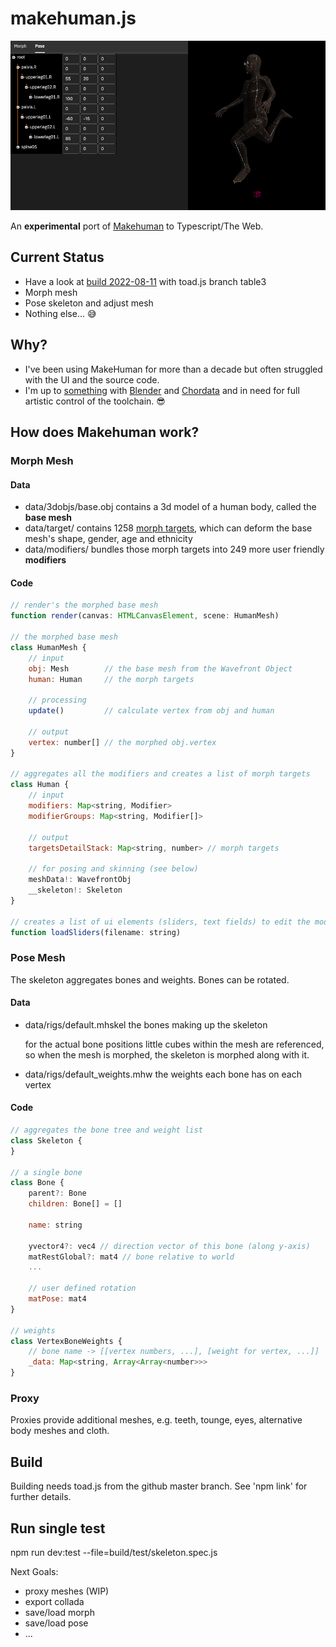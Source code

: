 # makehuman.js

<div style="text-align:npm center">
  <img src="data/screenshot.png" />

  An **experimental** port of [Makehuman](http://www.makehumancommunity.org) to Typescript/The Web.
</div>

## Current Status

* Have a look at [build 2022-08-11](https://markandre13.github.io/makehuman.js/) with toad.js branch table3
* Morph mesh
* Pose skeleton and adjust mesh
* Nothing else... 😅

## Why?

* I've been using MakeHuman for more than a decade but often struggled with the UI and the source code.
* I'm up to [something](https://mark13.org) with [Blender](https://www.blender.org) and [Chordata](https://chordata.cc) and in need for full artistic control of the toolchain. 😎

## How does Makehuman work?

### Morph Mesh

#### Data

* data/3dobjs/base.obj contains a 3d model of a human body, called the **base mesh**
* data/target/ contains 1258 [morph targets](https://en.wikipedia.org/wiki/Morph_target_animation),
  which can deform the base mesh's shape, gender, age and ethnicity
* data/modifiers/ bundles those morph targets into 249 more user friendly **modifiers**

#### Code
```js
// render's the morphed base mesh
function render(canvas: HTMLCanvasElement, scene: HumanMesh)

// the morphed base mesh
class HumanMesh {
    // input
    obj: Mesh        // the base mesh from the Wavefront Object
    human: Human     // the morph targets

    // processing
    update()         // calculate vertex from obj and human

    // output
    vertex: number[] // the morphed obj.vertex
}

// aggregates all the modifiers and creates a list of morph targets
class Human {
    // input
    modifiers: Map<string, Modifier>
    modifierGroups: Map<string, Modifier[]>

    // output 
    targetsDetailStack: Map<string, number> // morph targets

    // for posing and skinning (see below)
    meshData!: WavefrontObj
    __skeleton!: Skeleton
}

// creates a list of ui elements (sliders, text fields) to edit the modifier values
function loadSliders(filename: string)
```

### Pose Mesh

The skeleton aggregates bones and weights. Bones can be rotated.

#### Data

* data/rigs/default.mhskel the bones making up the skeleton

  for the actual bone positions little cubes within the mesh are referenced,
  so when the mesh is morphed, the skeleton is morphed along with it.
  
* data/rigs/default_weights.mhw the weights each bone has on each vertex

#### Code

```js
// aggregates the bone tree and weight list
class Skeleton {
}

// a single bone
class Bone {
    parent?: Bone
    children: Bone[] = []

    name: string

    yvector4?: vec4 // direction vector of this bone (along y-axis)
    matRestGlobal?: mat4 // bone relative to world
    ...

    // user defined rotation
    matPose: mat4
}

// weights
class VertexBoneWeights {
    // bone name -> [[vertex numbers, ...], [weight for vertex, ...]]
    _data: Map<string, Array<Array<number>>>
}
```

### Proxy

Proxies provide additional meshes, e.g. teeth, tounge, eyes, alternative body
meshes and cloth.

## Build

Building needs toad.js from the github master branch. See 'npm link' for further details.

## Run single test

npm run dev:test --file=build/test/skeleton.spec.js

Next Goals:

* proxy meshes (WIP)
* export collada
* save/load morph
* save/load pose
* ...
<!--
cd /Users/mark/upstream/makehuman/makehuman
./makehuman

joe core/mhmain.py
pip3.9 install --upgrade --force-reinstall PyQt5

WHAT TO DO NOW

===============================

fg = None
groups = []
faceGroups = {}

# this seems to just store color/colorID ?
class FaceGroup
  name
  idx
  object: parent (Object3D)
  color
  colorID
  
class Object3D
  _groups_rev[<name>] = FaceGroup // index in _faceGroups
  _faceGroups = FaceGroup[]
  createFaceGroup(name)
  
  # makehuman.js calculates those when rendering
  fnorm[]: face normals
  vnorm[]: vertex normals
  vtang[]: vertex tangents
  
---------------------
// plugins/3_libraries_skeleton/skeletonlibrary.py
human.setSkeleton(skel)

// shared/skeleton.py
class Skeleton {
  fromFile(path, mesh)
}

// apps/animation.py
class AnimatedMesh {
  __skeleton: Skeleton
  __meshes: []
  __vertexToBoneMaps: []
  ...
  
  // this looks like were the animation is done... but
  // it's only a part within some optimized code...
  skinMesh(coords, compiledVertWeights, poseData)
}

class AnimationTrack
class Pose: AnimationTrack
class PoseUnit: AnimationTrack
class VertexBoneWeights

// apps/human.py
class Human: AnimatedMesh {
}

===============================

Proxy

so basically, the proxy meshes must also go through morph and pose,
which would mean theres a mapping of the morph/pose weights to the proxy mesh somewhere.

but 1st, what exactly is in the Proxy class???

me thinks that i did not implement the 3d object...

what do we do with object.proxy ???

proxy.object
object.proxy (Object3D does not have a proxy attribute)

Setting a proxy starts here:

/Users/mark/upstream/makehuman/makehuman/plugins/3_libraries_proxy_chooser.py
    def selectProxy(self, mhclofile):
        pxy = proxy.loadProxy(self.human,
                              mhclofile,
                              type=self.proxyName.capitalize())
        # Override z_depth and mesh priority to the same as human mesh
        pxy.z_depth = self.human.getSeedMesh().priority
        mesh,obj = pxy.loadMeshAndObject(self.human)
        self.human.setProxy(pxy)

/Users/mark/upstream/makehuman/makehuman/apps/human.py

    def setProxy(self, proxy):
        oldPxy = self.getProxy()
        oldPxyMesh = self.getProxyMesh()
        # Fit to basemesh in rest pose, then pose proxy
        super(Human, self).setProxy(proxy)              

        if oldPxyMesh:
            self.removeBoundMesh(oldPxyMesh.name)
        if self.proxy:
            # Add new mesh and vertex weight assignments
            self._updateMeshVertexWeights(self.getProxyMesh())
            self.refreshPose()

        event = events3d.HumanEvent(self, 'proxyChange')
        event.proxy = 'human'
        self.callEvent('onChanged', event)

/Users/mark/upstream/makehuman/makehuman/core/guicommon.py
    def setProxy(self, proxy):
        isSubdivided = self.isSubdivided()

        if self.proxy:
            self.proxy = None
            self.detachMesh(self.__proxyMesh)
            self.__proxyMesh.clear()
            self.__proxyMesh = None
            if self.__proxySubdivisionMesh:
                self.detachMesh(self.__proxySubdivisionMesh)
                self.__proxySubdivisionMesh.clear()
                self.__proxySubdivisionMesh = None
            self.mesh = self.__seedMesh
            self.mesh.setVisibility(1)

        if proxy:
            import files3d
            self.proxy = proxy

            self.__proxyMesh = proxy.object.mesh.clone()
            self.__proxyMesh.object = self

            # Copy attributes from human mesh to proxy mesh
            for attr in ('visibility', 'pickable', 'cameraMode'):
                setattr(self.__proxyMesh, attr, getattr(self.mesh, attr))

            self.updateProxyMesh()

            # Attach to GL object if this object is attached to viewport
            if self.__seedMesh.object3d:
                self.attachMesh(self.__proxyMesh)

            self.mesh.setVisibility(0)
            self.mesh = self.__proxyMesh
            self.mesh.setVisibility(1)

        self.setSubdivided(isSubdivided)

    def updateProxyMesh(self, fit_to_posed=False):
        if self.proxy and self.__proxyMesh:
            self.proxy.update(self.__proxyMesh, fit_to_posed)
            self.__proxyMesh.update()

/Users/mark/upstream/makehuman/makehuman/shared/proxy.py

    def update(self, mesh, fit_to_posed=False):
        #log.debug("Updating proxy %s.", self.name)
        coords = self.getCoords(fit_to_posed)
        mesh.changeCoords(coords)
        mesh.calcNormals()

Object
  setProxy()

  detachMesh
  attachMesh
  updateProxyMesh()

===============================

I already implemented animating a makehuman generated mesh,
but based on loading an export to collada.

~/c/human/      ;; loads and animates a collada file exported by makehuman

  collada.cc    ;; load collada file into human: Geometry
    collada()
    
  human.hh      ;; the loaded collada file
  class Geometry {
        // mesh
        vertex: double[]
        normal: double[]
        polylist_vcount: unsigned[]     // points per polygon in polylist
        polylist: unsigned[]: vertex index/normal index
        
        // skeleton
        skeleton: SkeletonNode
        
        // mesh-skeleton relation
        joint: string[];             // a list of joint names within the skeleton
        node: SkeletonNode*[]        // joint index to skeleton nodea
        bindShapeMatrix: double[];
        weight: double[];
        inversebind: double[];
        v: unsigned[];
        vcount: unsigned[]; // should be the save as vertex/3
  }
  
  class SkeletonNode {
        name: string
        children: SkeletonNode[]
        m: Matrix
        global_m: Matrix
        x, y, z: double         // additional rotation
  }

human.cc
  TViewer::glPaint()  
    skinning equation
    
    v_out = sum_i=0^n ((v*BSM) * IBM_i * JMi) * JW_i
    
    n    = number of joints
    BSM  := bind-shape matrix (identity in makehuman)
    IBMi := inverse bin-pose matrix of joint i (not read yet)
    JMi  := transformation matrix of joint j
    JW   := weight of influence of joint i on vertex v

BUG IN TOAD.JS (REGRESSION TEST FOR NOW)
o switch to pose tab
o open root
o switch to morph tab
o switch to pose tab
o close root
=> two root nodes appear

-->